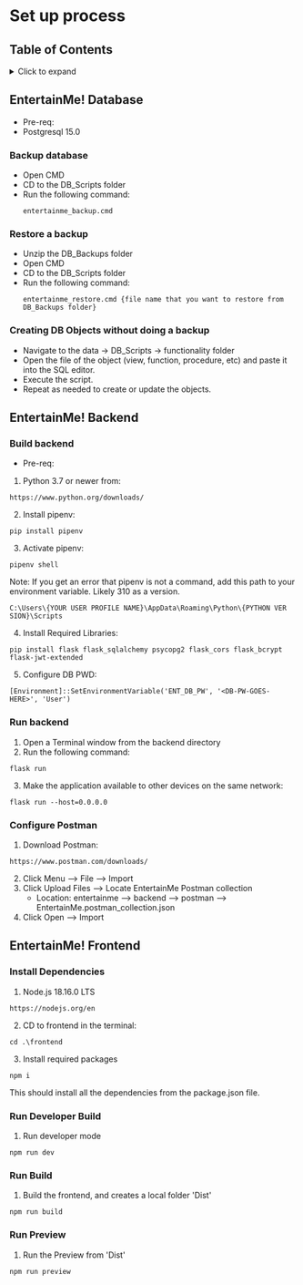 # Set up process

## Table of Contents
<details>
<summary>Click to expand</summary> 
  
- [Database](#entertainme-database)
- [Backend](#entertainme-backend)
- [Frontend](#entertainme-frontend)


</details>

## EntertainMe! Database

- Pre-req:
- Postgresql 15.0

### Backup database

- Open CMD
- CD to the DB_Scripts folder
- Run the following command:
  ```
  entertainme_backup.cmd
  ```

### Restore a backup

- Unzip the DB_Backups folder
- Open CMD
- CD to the DB_Scripts folder
- Run the following command:
  ```
  entertainme_restore.cmd {file name that you want to restore from DB_Backups folder}
  ```

### Creating DB Objects without doing a backup

- Navigate to the data -> DB_Scripts -> functionality folder
- Open the file of the object (view, function, procedure, etc) and paste it into the SQL editor.
- Execute the script.
- Repeat as needed to create or update the objects.


## EntertainMe! Backend

### Build backend
* Pre-req:
1. Python 3.7 or newer from:
```
https://www.python.org/downloads/
```
2. Install pipenv:
```
pip install pipenv
```
3. Activate pipenv:
```
pipenv shell
```
Note: If you get an error that pipenv is not a command, add this path to your environment variable. Likely 310 as a version.
```
C:\Users\{YOUR USER PROFILE NAME}\AppData\Roaming\Python\{PYTHON VER
SION}\Scripts
```

4. Install Required Libraries:
```
pip install flask flask_sqlalchemy psycopg2 flask_cors flask_bcrypt flask-jwt-extended
```

5. Configure DB PWD:
```
[Environment]::SetEnvironmentVariable('ENT_DB_PW', '<DB-PW-GOES-HERE>', 'User')
```

### Run backend
1. Open a Terminal window from the backend directory
2. Run the following command:
```
flask run
```
3. Make the application available to other devices on the same network:
```
flask run --host=0.0.0.0
```

### Configure Postman
1. Download Postman:
```
https://www.postman.com/downloads/
```
2. Click Menu --> File --> Import
3. Click Upload Files --> Locate EntertainMe Postman collection
    * Location: entertainme --> backend --> postman --> EntertainMe.postman_collection.json
4. Click Open --> Import


## EntertainMe! Frontend

### Install Dependencies

1. Node.js 18.16.0 LTS

```
https://nodejs.org/en
```

2. CD to frontend in the terminal:

```
cd .\frontend
```

3. Install required packages

```
npm i
```

This should install all the dependencies from the package.json file.

### Run Developer Build

1. Run developer mode

```
npm run dev
```

### Run Build

1. Build the frontend, and creates a local folder 'Dist'

```
npm run build
```

### Run Preview

1. Run the Preview from 'Dist'

```
npm run preview
```

